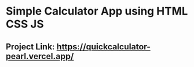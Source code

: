 # Simple Calculator App using HTML CSS JS

## Project Link: https://quickcalculator-pearl.vercel.app/
